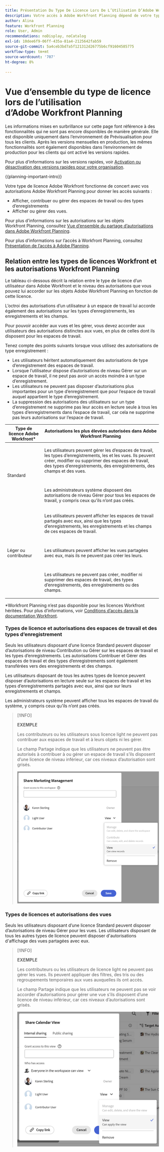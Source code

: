 ```yaml
---
title: Présentation Du Type De Licence Lors De L’Utilisation D’Adobe Workfront Planning
description: Votre accès à Adobe Workfront Planning dépend de votre type de licence et de vos autorisations d'objets. Tous les utilisateurs de l’organisation n’ont pas le même accès et les mêmes autorisations pour utiliser Adobe Workfront Planning. Cet article décrit les niveaux d’accès que les utilisateurs peuvent avoir à Adobe Workfront Planning.
author: Alina
feature: Workfront Planning
role: User, Admin
recommendations: noDisplay, noCatalog
exl-id: 10dee6f9-06ff-435a-81a4-2125642fab59
source-git-commit: 5a4ceb3bd7a5f121312d26775b6cf91604585775
workflow-type: tm+mt
source-wordcount: '707'
ht-degree: 8%

---
```



# Vue d’ensemble du type de licence lors de l’utilisation d’Adobe Workfront Planning

<span class="preview">Les informations mises en surbrillance sur cette page font référence à des fonctionnalités qui ne sont pas encore disponibles de manière générale. Elle est disponible uniquement dans l’environnement de Prévisualisation pour tous les clients. Après les versions mensuelles en production, les mêmes fonctionnalités sont également disponibles dans l’environnement de production pour les clients qui ont activé les versions rapides. </span>

<span class="preview">Pour plus d’informations sur les versions rapides, voir [Activation ou désactivation des versions rapides pour votre organisation](/help/quicksilver/administration-and-setup/set-up-workfront/configure-system-defaults/enable-fast-release-process.md). </span>

{{planning-important-intro}}

Votre type de licence Adobe Workfront fonctionne de concert avec vos autorisations Adobe Workfront Planning pour donner les accès suivants :

* Afficher, contribuer ou gérer des espaces de travail <span class="preview">ou des types d’enregistrements</span>
* Afficher ou gérer des vues.

Pour plus d’informations sur les autorisations sur les objets Workfront Planning, consultez [Vue d’ensemble du partage d’autorisations dans Adobe Workfront Planning](/help/quicksilver/planning/access/sharing-permissions-overview.md).

Pour plus d’informations sur l’accès à Workfront Planning, consultez [Présentation de l’accès à Adobe Planning](/help/quicksilver/planning/access/access-overview.md).

## Relation entre les types de licences Workfront et les autorisations Workfront Planning

Le tableau ci-dessous décrit la relation entre le type de licence d’un utilisateur dans Adobe Workfront et le niveau des autorisations que vous pouvez lui accorder sur les objets Adobe Workfront Planning en fonction de cette licence.

L’octroi des autorisations d’un utilisateur à un espace de travail lui accorde également des autorisations sur les types d’enregistrements, les enregistrements et les champs.

Pour pouvoir accéder aux vues et les gérer, vous devez accorder aux utilisateurs des autorisations distinctes aux vues, en plus de celles dont ils disposent pour les espaces de travail.

<div class="preview">

Tenez compte des points suivants lorsque vous utilisez des autorisations de type enregistrement :

* Les utilisateurs héritent automatiquement des autorisations de type d’enregistrement des espaces de travail.
* Lorsque l’utilisateur dispose d’autorisations de niveau Gérer sur un espace de travail, il ne peut pas avoir un accès moindre à un type d’enregistrement.
* Les utilisateurs ne peuvent pas disposer d’autorisations plus importantes pour un type d’enregistrement que pour l’espace de travail auquel appartient le type d’enregistrement.
* La suppression des autorisations des utilisateurs sur un type d’enregistrement ne supprime pas leur accès en lecture seule à tous les types d’enregistrements dans l’espace de travail, car cela ne supprime pas leurs autorisations sur l’espace de travail.

</div>


| Type de licence Adobe Workfront* | Autorisations les plus élevées autorisées dans Adobe Workfront Planning |
|------------------------------------------------|-------------------------------------------------------------------------------------------------------------------------------------------------------------------------------|
| Standard | <p>Les utilisateurs peuvent gérer les <span class="preview"> d’espaces de travail, les types d’enregistrements, les </span> et les vues. Ils peuvent créer, modifier ou supprimer des espaces de travail, des types d’enregistrements, des enregistrements, des champs et des vues.</p> <br> <p>Les administrateurs système disposent des autorisations de niveau Gérer pour tous les espaces de travail, y compris ceux qu’ils n’ont pas créés.</p> |
| Léger ou contributeur | <p>Les utilisateurs peuvent afficher les espaces de travail partagés avec eux, ainsi que les types d’enregistrements, les enregistrements et les champs de ces espaces de travail.</p> <br> <p>Les utilisateurs peuvent afficher les vues partagées avec eux, mais ils ne peuvent pas créer les leurs. </p><br> <p>Les utilisateurs ne peuvent pas créer, modifier ni supprimer des espaces de travail, des types d’enregistrements, des enregistrements ou des champs.</p> |

*Workfront Planning n’est pas disponible pour les licences Workfront héritées.
Pour plus d’informations, voir [Conditions d’accès dans la documentation Workfront](/help/quicksilver/administration-and-setup/add-users/access-levels-and-object-permissions/access-level-requirements-in-documentation.md).


### Types de licence et autorisations des espaces de travail et des types d’enregistrement

Seuls les utilisateurs disposant d’une licence Standard peuvent disposer d’autorisations de niveau Contribution ou Gérer sur les espaces de travail <span class="preview">et les types d’enregistrements</span>. Les autorisations Contribuer et Gérer des espaces de travail <span class="preview">et des types d’enregistrements</span> sont également transférées vers des enregistrements et des champs.

Les utilisateurs disposant de tous les autres types de licence peuvent disposer d’autorisations en lecture seule sur les espaces de travail <span class="preview"> et les types d’enregistrements </span> partagés avec eux, ainsi que sur leurs enregistrements et champs.

Les administrateurs système peuvent afficher tous les espaces de travail du système, y compris ceux qu’ils n’ont pas créés.

>[!INFO]
>
>**EXEMPLE**
>
>Les contributeurs ou les utilisateurs sous licence light ne peuvent pas contribuer aux espaces de travail et à leurs objets ni les gérer.
>
>Le champ Partage indique que les utilisateurs ne peuvent pas être autorisés à contribuer à ou gérer un espace de travail s’ils disposent d’une licence de niveau inférieur, car ces niveaux d’autorisation sont grisés.
>
>![Autorisations grisées pour l’utilisateur contributeur sur l’espace de travail](assets/permissions-grayed-out-for-contributor-user-on-workspace.png)


### Types de licences et autorisations des vues

Seuls les utilisateurs disposant d’une licence Standard peuvent disposer d’autorisations de niveau Gérer pour les vues. Les utilisateurs disposant de tous les autres types de licence peuvent disposer d&#39;autorisations d&#39;affichage des vues partagées avec eux.

>[!INFO]
>
>**EXEMPLE**
>
>Les contributeurs ou les utilisateurs de licence light ne peuvent pas gérer les vues. Ils peuvent appliquer des filtres, des tris ou des regroupements temporaires aux vues auxquelles ils ont accès.
>
>Le champ Partage indique que les utilisateurs ne peuvent pas se voir accorder d’autorisations pour gérer une vue s’ils disposent d’une licence de niveau inférieur, car ces niveaux d’autorisations sont grisés.
>
>![Autorisations grisées pour un utilisateur léger sur le partage d’affichage](assets/permissions-grayed-out-for-light-user.png)
